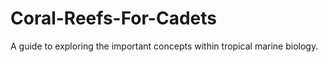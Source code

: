 # Coral-Reefs-For-Cadets
A guide to exploring the important concepts within tropical marine biology.
